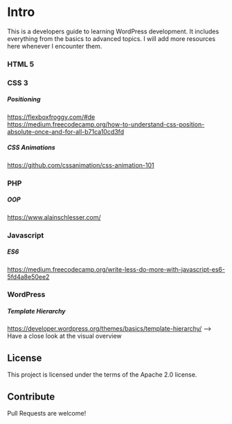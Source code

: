 # Intro
This is a developers guide to learning WordPress development. It includes everything from the basics to advanced topics.
I will add more resources here whenever I encounter them.


### HTML 5

### CSS 3
##### Positioning
https://flexboxfroggy.com/#de  
https://medium.freecodecamp.org/how-to-understand-css-position-absolute-once-and-for-all-b71ca10cd3fd

##### CSS Animations
https://github.com/cssanimation/css-animation-101  

### PHP
##### OOP
https://www.alainschlesser.com/

### Javascript
##### ES6
https://medium.freecodecamp.org/write-less-do-more-with-javascript-es6-5fd4a8e50ee2

### WordPress
##### Template Hierarchy
https://developer.wordpress.org/themes/basics/template-hierarchy/ --> Have a close look at the visual overview

## License

This project is licensed under the terms of the Apache 2.0 license.

## Contribute

Pull Requests are welcome!
